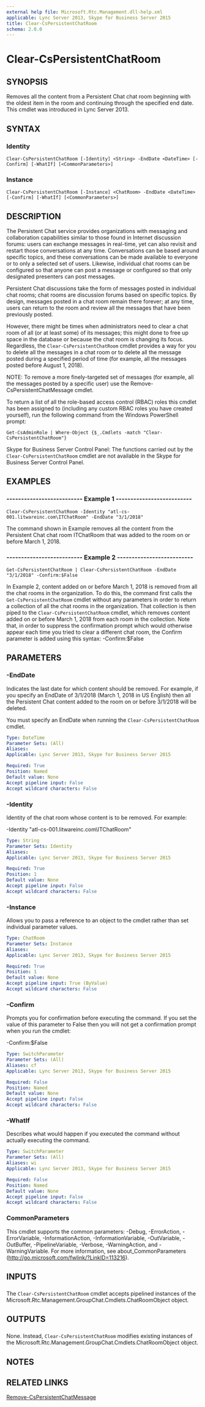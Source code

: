 ```yaml
---
external help file: Microsoft.Rtc.Management.dll-help.xml
applicable: Lync Server 2013, Skype for Business Server 2015
title: Clear-CsPersistentChatRoom
schema: 2.0.0
---
```


# Clear-CsPersistentChatRoom

## SYNOPSIS
Removes all the content from a Persistent Chat chat room beginning with the oldest item in the room and continuing through the specified end date.
This cmdlet was introduced in Lync Server 2013.


## SYNTAX

### Identity
```
Clear-CsPersistentChatRoom [-Identity] <String> -EndDate <DateTime> [-Confirm] [-WhatIf] [<CommonParameters>]
```

### Instance
```
Clear-CsPersistentChatRoom [-Instance] <ChatRoom> -EndDate <DateTime> [-Confirm] [-WhatIf] [<CommonParameters>]
```

## DESCRIPTION
The Persistent Chat service provides organizations with messaging and collaboration capabilities similar to those found in Internet discussion forums: users can exchange messages in real-time, yet can also revisit and restart those conversations at any time.
Conversations can be based around specific topics, and these conversations can be made available to everyone or to only a selected set of users.
Likewise, individual chat rooms can be configured so that anyone can post a message or configured so that only designated presenters can post messages.

Persistent Chat discussions take the form of messages posted in individual chat rooms; chat rooms are discussion forums based on specific topics.
By design, messages posted in a chat room remain there forever; at any time, users can return to the room and review all the messages that have been previously posted.

However, there might be times when administrators need to clear a chat room of all (or at least some) of its messages; this might done to free up space in the database or because the chat room is changing its focus.
Regardless, the `Clear-CsPersistentChatRoom` cmdlet provides a way for you to delete all the messages in a chat room or to delete all the message posted during a specified period of time (for example, all the messages posted before August 1, 2018).

NOTE: To remove a more finely-targeted set of messages (for example, all the messages posted by a specific user) use the Remove-CsPersistentChatMessage cmdlet.

To return a list of all the role-based access control (RBAC) roles this cmdlet has been assigned to (including any custom RBAC roles you have created yourself), run the following command from the Windows PowerShell prompt:

`Get-CsAdminRole | Where-Object {$_.Cmdlets -match "Clear-CsPersistentChatRoom"}`

Skype for Business Server Control Panel: The functions carried out by the `Clear-CsPersistentChatRoom` cmdlet are not available in the Skype for Business Server Control Panel.


## EXAMPLES

### -------------------------- Example 1 --------------------------
```
Clear-CsPersistentChatRoom -Identity "atl-cs-001.litwareinc.com\ITChatRoom" -EndDate "3/1/2018"
```

The command shown in Example removes all the content from the Persistent Chat chat room ITChatRoom that was added to the room on or before March 1, 2018.


### -------------------------- Example 2 --------------------------
```
Get-CsPersistentChatRoom | Clear-CsPersistentChatRoom -EndDate "3/1/2018" -Confirm:$False
```

In Example 2, content added on or before March 1, 2018 is removed from all the chat rooms in the organization.
To do this, the command first calls the `Get-CsPersistentChatRoom` cmdlet without any parameters in order to return a collection of all the chat rooms in the organization.
That collection is then piped to the `Clear-CsPersistentChatRoom` cmdlet, which removes content added on or before March 1, 2018 from each room in the collection.
Note that, in order to suppress the confirmation prompt which would otherwise appear each time you tried to clear a different chat room, the Confirm parameter is added using this syntax: -Confirm:$False


## PARAMETERS

### -EndDate
Indicates the last date for which content should be removed.
For example, if you specify an EndDate of 3/1/2018 (March 1, 2018 in US English) then all the Persistent Chat content added to the room on or before 3/1/2018 will be deleted.

You must specify an EndDate when running the `Clear-CsPersistentChatRoom` cmdlet.


```yaml
Type: DateTime
Parameter Sets: (All)
Aliases: 
Applicable: Lync Server 2013, Skype for Business Server 2015

Required: True
Position: Named
Default value: None
Accept pipeline input: False
Accept wildcard characters: False
```

### -Identity
Identity of the chat room whose content is to be removed.
For example:

-Identity "atl-cs-001.litwareinc.com\ITChatRoom"

```yaml
Type: String
Parameter Sets: Identity
Aliases: 
Applicable: Lync Server 2013, Skype for Business Server 2015

Required: True
Position: 1
Default value: None
Accept pipeline input: False
Accept wildcard characters: False
```

### -Instance
Allows you to pass a reference to an object to the cmdlet rather than set individual parameter values.

```yaml
Type: ChatRoom
Parameter Sets: Instance
Aliases: 
Applicable: Lync Server 2013, Skype for Business Server 2015

Required: True
Position: 1
Default value: None
Accept pipeline input: True (ByValue)
Accept wildcard characters: False
```

### -Confirm
Prompts you for confirmation before executing the command.
If you set the value of this parameter to False then you will not get a confirmation prompt when you run the cmdlet:

-Confirm:$False

```yaml
Type: SwitchParameter
Parameter Sets: (All)
Aliases: cf
Applicable: Lync Server 2013, Skype for Business Server 2015

Required: False
Position: Named
Default value: None
Accept pipeline input: False
Accept wildcard characters: False
```

### -WhatIf
Describes what would happen if you executed the command without actually executing the command.

```yaml
Type: SwitchParameter
Parameter Sets: (All)
Aliases: wi
Applicable: Lync Server 2013, Skype for Business Server 2015

Required: False
Position: Named
Default value: None
Accept pipeline input: False
Accept wildcard characters: False
```

### CommonParameters
This cmdlet supports the common parameters: -Debug, -ErrorAction, -ErrorVariable, -InformationAction, -InformationVariable, -OutVariable, -OutBuffer, -PipelineVariable, -Verbose, -WarningAction, and -WarningVariable. For more information, see about_CommonParameters (http://go.microsoft.com/fwlink/?LinkID=113216).

## INPUTS

###  
The `Clear-CsPersistentChatRoom` cmdlet accepts pipelined instances of the Microsoft.Rtc.Management.GroupChat.Cmdlets.ChatRoomObject object.

## OUTPUTS

###  
None. Instead, `Clear-CsPersistentChatRoom` modifies existing instances of the Microsoft.Rtc.Management.GroupChat.Cmdlets.ChatRoomObject object.

## NOTES

## RELATED LINKS

[Remove-CsPersistentChatMessage](Remove-CsPersistentChatMessage.md)

